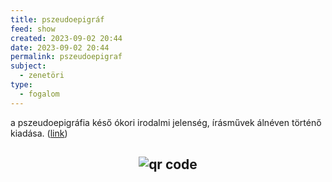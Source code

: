 ```yaml
---
title: pszeudoepigráf
feed: show
created: 2023-09-02 20:44
date: 2023-09-02 20:44
permalink: pszeudoepigraf
subject:
  - zenetöri
type:
  - fogalom
---
```

a pszeudoepigráfia késő ókori irodalmi jelenség, írásművek álnéven történő kiadása. ([link](http://lexikon.katolikus.hu/P/pszeudoepigr%C3%A1fia.html))



## <p style="text-align: center;"><img src="https://chart.googleapis.com/chart?cht=qr&chl=https://notes.andrasdenes.com/pszeudoepigraf&chs=180x180&choe=UTF-8&chld=L|2" alt="qr code"></p>

